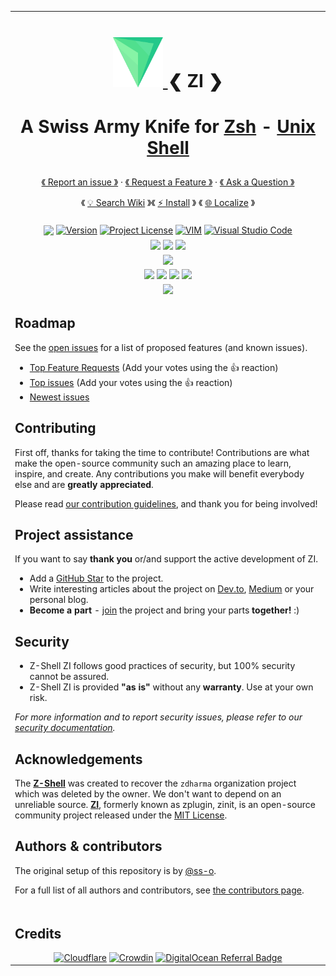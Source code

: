 <table width="100%" align="justify" margin-left="auto" margin-right="auto">
  <tr align="center">
    <td>
      <p>
      <h1 align="center"><a title="❮ ZI ❯" target="_self" href="https://github.com/z-shell/zi">
          <img src="https://github.com/z-shell/zi/raw/readme-prep/docs/images/logo.svg" alt="Logo" width="80"
            height="80" />
        </a>❮ ZI ❯</h1>
      </p>
      <h1>
        <p>A Swiss Army Knife for <a href="https://zsh.sourceforge.io/">Zsh</a> - <a
            href="https://en.wikipedia.org/wiki/Unix_shell">Unix Shell</a></p>
      </h1>
      <p>
        <a
          href="https://github.com/z-shell/zi/issues/new?assignees=&labels=bug+%F0%9F%90%9E&template=01_bug_report.yml&title=bug%3A+">《
          Report an issue 》</a>
        · <a
          href="https://github.com/z-shell/zi/issues/new?assignees=&labels=feature-request+%F0%9F%92%A1&template=02_feature_request.yml&title=feat%3A+">《
          Request a Feature 》</a>
        · <a href="https://github.com/z-shell/community/discussions/">《 Ask a Question 》</a>
      </p>
      <p>
        《 <a href="https://z.digitalclouds.dev/search/">💡 Search Wiki</a> 》《 <a
          href="https://z.digitalclouds.dev/docs/getting_started/installation">⚡️ Install</a> 》
        《 <a href="https://digitalclouds.crowdin.com/z-shell/">🌐 Localize</a> 》
      </p>
    </td>
  </tr>

  <tr align="center">
    <td>
      <a title="Crowdin" target="_self" href="https://digitalclouds.crowdin.com/z-shell">
        <img align="center" src="https://badges.crowdin.net/e/f108c12713ee8526ac878d5671ad6e29/localized.svg" /></a>
      <a title="Releases" target="_self" href="https://github.com/z-shell/zi/releases">
        <img align="center" src="https://img.shields.io/github/tag/z-shell/zi.svg" alt="Version" /></a>
      <a title="License" target="_self" href="https://github.com/z-shell/zi/blob/main/LICENSE/">
        <img align="center" src="https://img.shields.io/badge/License-MIT-blue.svg" alt="Project License" /></a>
      <a title="VIM" target="_self" href="https://github.com/z-shell/zi-vim-syntax/">
        <img align="center" src="https://img.shields.io/badge/--019733?logo=vim" alt="VIM" /></a>
      <a title="ZI" target="_self" href="https://open.vscode.dev/z-shell/zi/">
        <img align="center" src="https://img.shields.io/badge/--007ACC?logo=visual%20studio%20code&logoColor=ffffff"
          alt="Visual Studio Code" /></a>
    </td>
  </tr>

  <tr align="center">
    <td>
      <img align="center" src="https://raw.githubusercontent.com/z-shell/.github/main/metrics/plugin.svg" width="80%"
        height="auto" />
      <img align="center" src="https://raw.githubusercontent.com/z-shell/.github/main/metrics/plugin.projects.svg"
        width="80%" height="auto" />
      <img align="center"
        src="https://raw.githubusercontent.com/z-shell/.github/main/metrics/plugin.followup.indepth.svg" width="80%"
        height="auto" />
    </td>
  </tr>

  <tr align="center">
    <td>
      <a title="ZI WIKI" target="_self" href="https://github.com/z-shell/zw">
        <img align="center"
          src="https://raw.githubusercontent.com/z-shell/.github/main/metrics/plugin.pagespeed.detailed.svg" width="80%"
          height="auto" />
      </a>
    </td>
  </tr>

  <tr align="center">
    <td>
      <a title="Community Discussions" target="_self" href="https://github.com/z-shell/community/discussions">
        <img align="center" src="https://raw.githubusercontent.com/z-shell/.github/main/metrics/plugin.discussions.svg"
          width="80%" height="auto" /></a>
      <a title="ZI" target="_self" href="https://twitter.com/zshell_zi">
        <img align="center" src="https://raw.githubusercontent.com/z-shell/.github/main/metrics/plugin.tweets.svg"
          width="80%" height="auto" /></a>
      <a href="https://dev.to/z-shell/">
        <img align="center"
          src="https://raw.githubusercontent.com/z-shell/.github/main/metrics/plugin.dev.zshell.rss.svg" width="80%"
          height="auto" /></a>
      <a href="https://dev.to/tag/zsh/">
        <img align="center"
          src="https://raw.githubusercontent.com/z-shell/.github/main/metrics/plugin.dev.tag.zsh.rss.svg" width="80%"
          height="auto" /></a>
    </td>
  </tr>
  <tr align="center">
    <td>
      <a title="ZI" target="_self" href="https://github.com/z-shell/zi">
        <img align="center" src="https://repobeats.axiom.co/api/embed/1e1afffc6a6daa806a91f70670672f8cb537f52f.svg"
          width="80%" height="auto" />
      </a>
    </td>
  </tr>
  <tr align="left">
    <td>
      <div>

## Roadmap

See the [open issues](https://github.com/z-shell/zi/issues) for a list of proposed features (and known
issues).

- [Top Feature
  Requests](https://github.com/z-shell/zi/issues?q=label%3Aenhancement+is%3Aopen+sort%3Areactions-%2B1-desc)
  (Add your votes using the 👍 reaction)
- [Top
  issues](https://github.com/z-shell/zi/issues?q=is%3Aissue+is%3Aopen+label%3Abug+sort%3Areactions-%2B1-desc)
  (Add your votes using the 👍 reaction)
- [Newest issues](https://github.com/z-shell/zi/issues?q=is%3Aopen+is%3Aissue+label%3Abug)

## Contributing

First off, thanks for taking the time to contribute! Contributions are what make the open-source community
such an amazing place to learn, inspire, and create. Any contributions you make will benefit everybody else
and are **greatly appreciated**.

Please read [our contribution
guidelines](https://github.com/z-shell/community/blob/main/docs/project/CONTRIBUTING.md), and thank you for
being involved!

## Project assistance

If you want to say **thank you** or/and support the active development of ZI.

- Add a [GitHub Star](https://github.com/z-shell/zi) to the project.
- Write interesting articles about the project on [Dev.to](https://dev.to/), [Medium](https://medium.com/) or
  your personal blog.
- **Become a part** -
  [join](https://github.com/z-shell/community/issues/new?assignees=&labels=%F0%9F%91%A5+member&template=membership.yml&title=team%3A+)
  the project and bring your parts **together!** :)

## Security

- Z-Shell ZI follows good practices of security, but 100% security cannot be assured.
- Z-Shell ZI is provided **"as is"** without any **warranty**. Use at your own risk.

_For more information and to report security issues, please refer to our [security
documentation](https://github.com/z-shell/zi/blob/main/docs/SECURITY.md)._

## Acknowledgements

The [**Z-Shell**](https://github.com/z-shell) was created to recover the `zdharma` organization project which
was deleted by the owner.
We don't want to depend on an unreliable source.
[**ZI**](https://github.com/z-shell/zi), formerly known as zplugin, zinit, is an open-source community project
released under the [MIT License](https://github.com/z-shell/zi/blob/main/LICENSE).

## Authors & contributors

The original setup of this repository is by [@ss-o](https://github.com/ss-o).

For a full list of all authors and contributors, see [the contributors
page](https://github.com/z-shell/zi/contributors).

</div>
</td>
  </tr><tr>
  <td>

## Credits

  <div align="center">
    <a href="https://cloudflare.com">
      <img src="https://space.ss-o.workers.dev/img/brand/cloudflare/cf-logo-v-rgb.png" alt="Cloudflare" width="160"
        height="auto" /></a>
    <a href="https://digitalclouds.crowdin.com">
      <img src="https://space.ss-o.workers.dev/img/brand/crowdin/localization-at-dark-rounded@2x.png" alt="Crowdin"
        height="60" /></a>
    <a
      href="https://www.digitalocean.com/?refcode=090bdb63f800&utm_campaign=Referral_Invite&utm_medium=Referral_Program&utm_source=badge">
      <img src="https://web-platforms.sfo2.digitaloceanspaces.com/WWW/Badge%203.svg"
        alt="DigitalOcean Referral Badge" height="60" /></a>
  </div>
  </td>
</tr>
</table>
